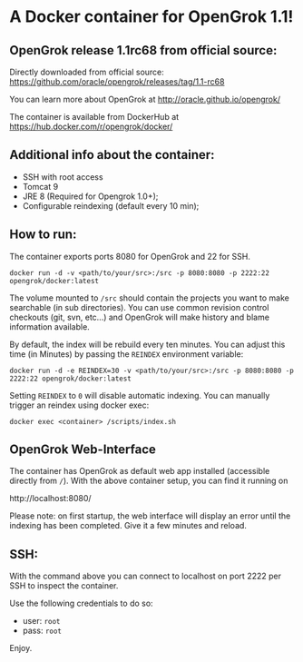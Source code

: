 # A Docker container for OpenGrok 1.1!

## OpenGrok release 1.1rc68 from official source:

Directly downloaded from official source:
https://github.com/oracle/opengrok/releases/tag/1.1-rc68

You can learn more about OpenGrok at http://oracle.github.io/opengrok/

The container is available from DockerHub at https://hub.docker.com/r/opengrok/docker/

## Additional info about the container:

* SSH with root access
* Tomcat 9
* JRE 8 (Required for Opengrok 1.0+);
* Configurable reindexing (default every 10 min);

## How to run:

The container exports ports 8080 for OpenGrok and 22 for SSH.

    docker run -d -v <path/to/your/src>:/src -p 8080:8080 -p 2222:22 opengrok/docker:latest

The volume mounted to `/src` should contain the projects you want to make searchable (in sub directories). You can use common revision control checkouts (git, svn, etc...) and OpenGrok will make history and blame information available.

By default, the index will be rebuild every ten minutes. You can adjust this time (in Minutes) by passing the `REINDEX` environment variable:

    docker run -d -e REINDEX=30 -v <path/to/your/src>:/src -p 8080:8080 -p 2222:22 opengrok/docker:latest

Setting `REINDEX` to `0` will disable automatic indexing. You can manually trigger an reindex using docker exec:

    docker exec <container> /scripts/index.sh

## OpenGrok Web-Interface

The container has OpenGrok as default web app installed (accessible directly from `/`). With the above container setup, you can find it running on

http://localhost:8080/

Please note: on first startup, the web interface will display an error until the indexing has been completed. Give it a few minutes and reload.

## SSH:

With the command above you can connect to localhost on port 2222 per SSH to inspect the container.

Use the following credentials to do so:

* user: `root`
* pass: `root`

Enjoy.
